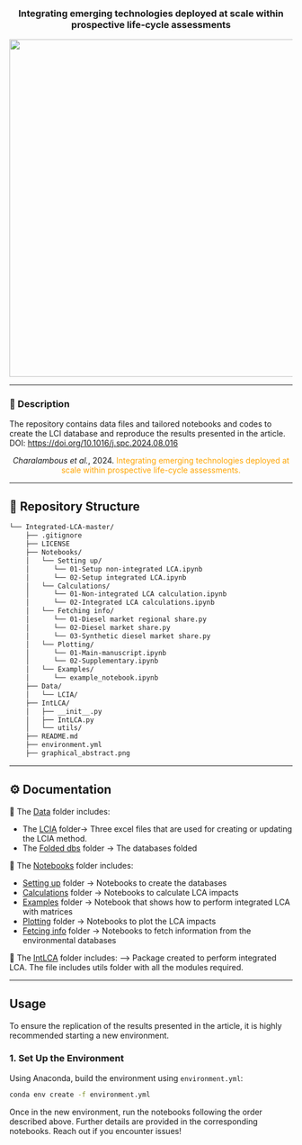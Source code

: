 <div align="center">
<h3> Integrating emerging technologies deployed at scale within prospective life-cycle assessments</h3>
<div align="center">
<img src="https://github.com/MargotCha/Integrated-LCA-master/blob/main/graphical%20abstract.png" width="600" />
</div>


<div align="left">

---

### 📖  Description

The repository contains data files and tailored notebooks and codes to create the LCI database and reproduce the results presented in the article.
DOI: https://doi.org/10.1016/j.spc.2024.08.016
<div align="center">

*Charalambous et al.*, 2024. <span style="color:orange">Integrating emerging technologies deployed at scale within prospective life-cycle assessments.</span>

</div>

---


## 📂 Repository Structure

```sh
└── Integrated-LCA-master/
    ├── .gitignore
    ├── LICENSE
    ├── Notebooks/
    │   └── Setting up/ 
    │      └── 01-Setup non-integrated LCA.ipynb
    │      └── 02-Setup integrated LCA.ipynb
    │   └── Calculations/
    │      └── 01-Non-integrated LCA calculation.ipynb
    │      └── 02-Integrated LCA calculations.ipynb
    │   └── Fetching info/
    │      └── 01-Diesel market regional share.py
    │      └── 02-Diesel market share.py
    │      └── 03-Synthetic diesel market share.py
    │   └── Plotting/ 
    │      └── 01-Main-manuscript.ipynb
    │      └── 02-Supplementary.ipynb
    │   └── Examples/
    │      └── example_notebook.ipynb
    ├── Data/
    │   └── LCIA/     
    ├── IntLCA/
    │   ├── __init__.py
    │   ├── IntLCA.py
    │   └── utils/
    ├── README.md
    ├── environment.yml
    ├── graphical_abstract.png

```


---

## ⚙️ Documentation

📍 The [Data](https://github.com/MargotCha/Integrated-LCA-master/tree/main/Data) folder includes:

- The [LCIA](https://github.com/MargotCha/Integrated-LCA-master/tree/main/Data/LCIA) folder→ Three excel files that are used for creating or updating the LCIA method.
- The [Folded dbs](https://github.com/MargotCha/Integrated-LCA-master/tree/main/Data) folder → The databases folded

📍 The [Notebooks](https://github.com/MargotCha/Integrated-LCA-master/tree/main/Notebooks) folder includes:
- [Setting up](https://github.com/MargotCha/Integrated-LCA-master/tree/main/Notebooks/Setting%20up) folder → Notebooks to create the databases
- [Calculations](https://github.com/MargotCha/Integrated-LCA-master/tree/main/Notebooks/Calculations) folder → Notebooks to calculate LCA impacts
- [Examples](https://github.com/MargotCha/Integrated-LCA-master/tree/main/Notebooks/Examples) folder → Notebook that shows how to perform integrated LCA with matrices
- [Plotting](https://github.com/MargotCha/Integrated-LCA-master/tree/main/Notebooks/Plotting) folder → Notebooks to plot the LCA impacts
- [Fetcing info](https://github.com/MargotCha/Integrated-LCA-master/tree/main/Notebooks/Fetching%20info) folder → Notebooks to fetch information from the environmental databases

📍 The [IntLCA](https://github.com/MargotCha/Integrated-LCA-master/tree/main/Notebooks) folder includes: --> Package created to perform integrated LCA. The file includes utils folder with all the modules required.


---
## Usage

To ensure the replication of the results presented in the article, it is highly recommended starting a new environment. 

### 1. Set Up the Environment

Using Anaconda, build the environment using `environment.yml`:

```bash
conda env create -f environment.yml
```

Once in the new environment, run the notebooks following the order described above. Further details are provided in the corresponding notebooks.
Reach out if you encounter issues!


